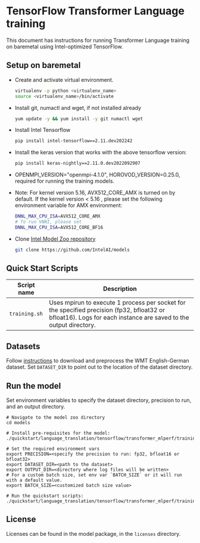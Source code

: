 <!--- 0. Title -->
# TensorFlow Transformer Language training

<!-- 10. Description -->

This document has instructions for running Transformer Language training on baremetal
using Intel-optimized TensorFlow.


<!-- 20. Environment setup on baremetal -->
## Setup on baremetal

* Create and activate virtual environment.
  ```bash
  virtualenv -p python <virtualenv_name>
  source <virtualenv_name>/bin/activate
  ```

* Install git, numactl and wget, if not installed already
  ```bash
  yum update -y && yum install -y git numactl wget
  ```

* Install Intel Tensorflow
  ```bash
  pip install intel-tensorflow==2.11.dev202242
  ```

* Install the keras version that works with the above tensorflow version:
  ```bash
  pip install keras-nightly==2.11.0.dev2022092907
  ```
* OPENMPI_VERSION="openmpi-4.1.0", HOROVOD_VERSION=0.25.0, required for running the training models.

* Note: For kernel version 5.16, AVX512_CORE_AMX is turned on by default. If the kernel version < 5.16 , please set the following environment variable for AMX environment: 
  ```bash
  DNNL_MAX_CPU_ISA=AVX512_CORE_AMX
  # To run VNNI, please set 
  DNNL_MAX_CPU_ISA=AVX512_CORE_BF16
  ```

* Clone [Intel Model Zoo repository](https://github.com/IntelAI/models)
  ```bash
  git clone https://github.com/IntelAI/models
  ```

<!--- 40. Quick Start Scripts -->
## Quick Start Scripts

| Script name | Description |
|-------------|-------------|
| `training.sh` | Uses mpirun to execute 1 process per socket for the specified precision (fp32, bfloat32 or bfloat16). Logs for each instance are saved to the output directory. |

<!--- 30. Datasets -->
## Datasets

Follow [instructions](https://github.com/IntelAI/models/tree/master/datasets/transformer_data/README.md) to download and preprocess the WMT English-German dataset.
Set `DATASET_DIR` to point out to the location of the dataset directory.

<!--- 50. Baremetal -->

## Run the model

Set environment variables to
specify the dataset directory, precision to run, and
an output directory.
```
# Navigate to the model zoo directory
cd models

# Install pre-requisites for the model:
./quickstart/language_translation/tensorflow/transformer_mlperf/training/cpu/setup_spr.sh

# Set the required environment vars
export PRECISION=<specify the precision to run: fp32, bfloat16 or bfloat32>
export DATASET_DIR=<path to the dataset>
export OUTPUT_DIR=<directory where log files will be written>
# For a custom batch size, set env var `BATCH_SIZE` or it will run with a default value.
export BATCH_SIZE=<customized batch size value>

# Run the quickstart scripts:
./quickstart/language_translation/tensorflow/transformer_mlperf/training/cpu/training.sh
```

<!--- 80. License -->
## License

Licenses can be found in the model package, in the `licenses` directory.

